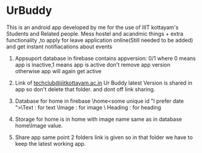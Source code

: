 # UrBuddy

This is an android app developed by me for the use of IIIT kottayam's Students and Related people. Mess hostel and acandmic things + extra 
functionality ,to apply for leave application online(Still needed to be added) and get instant notifiacations about events

1) Appsuport database in firebase contains 
appversion: 0/1    where 0 means app is inactive,1 means app is active don't remove app version otherwise app will again get active

2) Link of techclub@iiitkottayam.ac.in Ur Buddy latest Version is shared in app so don't delete that folder.
and dont off link sharing.

3) Database for home in firebase
 \home\<some unique id "I prefer date ">\Text : for text
                                         \Image : for image
                                         \ Heading : for heading
 
4) Storage for home is in home with image name same as in database home\Image value.

5) Share app same point 2 folders link is given so in that folder we have to keep the latest working app.
